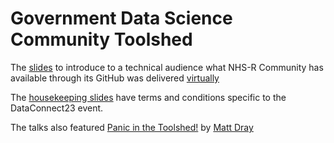 # Government Data Science Community Toolshed

The [slides](https://presentations.nhsrcommunity.com/20230613-government-toolshed/NHSRtoolshed.html#/title-slide) 
to introduce to a technical audience what NHS-R Community has available through
its GitHub was delivered [virtually](https://www.eventbrite.co.uk/e/government-data-science-community-meet-up-the-data-science-toolshed-tickets-578774920367) 

The [housekeeping slides](https://presentations.nhsrcommunity.com/20230613-government-toolshed/housekeeping.html#/title-slide) 
have terms and conditions specific to the DataConnect23 event.

The talks also featured [Panic in the Toolshed!](https://www.rostrum.blog/2023/06/13/panic-in-the-toolshed/) by [Matt Dray](https://github.com/matt-dray)
